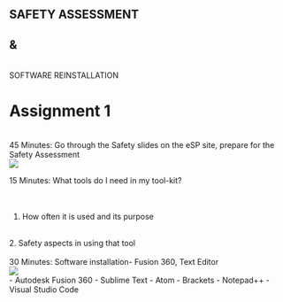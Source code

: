 ## SAFETY ASSESSMENT

## &  
<br>
SOFTWARE REINSTALLATION

# Assignment 1
<br>
45 Minutes: Go through the Safety slides on the eSP site, prepare for the Safety Assessment
<br>
<img src="https://cdn.discordapp.com/attachments/667962453283569666/715626758229065778/22.png"  />
<br>

15 Minutes: What tools do I need in my tool-kit?  
<br>
<br>
1. How often it is used and its purpose
<br>
2. Safety aspects in using that tool
<br>
<br>
30 Minutes: Software installation- Fusion 360, Text Editor
<br>
<img src="https://cdn.discordapp.com/attachments/667962453283569666/715626745503416400/33.png"  />
<br>
- Autodesk Fusion 360
- Sublime Text
- Atom
- Brackets
- Notepad++
- Visual Studio Code
